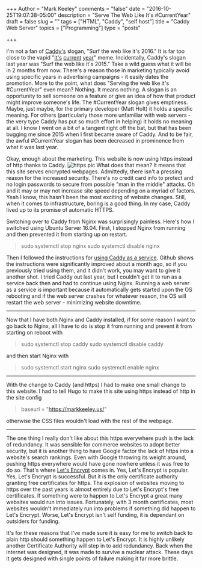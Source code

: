 +++
Author = "Mark Keeley"
comments = "false"
date = "2016-10-25T19:07:38-05:00"
description = "Serve The Web Like It's #CurrentYear"
draft = false
slug = ""
tags = ["HTML", "Caddy", "self host"]
title = "Caddy Web Server"
topics = ["Programming"]
type = "posts"

+++

I'm not a fan of [Caddy's](https://caddyserver.com/) slogan, "Surf the web like it's 2016." It is far too close to the vapid "[It's](https://memegenerator.net/instance/67309523) [current](http://knowyourmeme.com/memes/come-on-it-s-2015-current-year) [year](http://www.theonion.com/article/report-stating-current-year-still-leading-argument-35288)" meme. Incidentally, Caddy's slogan last year was "Surf the web like it's 2015." Take a wild guess what it will be in 2 months from now. There's a reason those in marketing typically avoid using specific years in advertising campaigns - it easily dates the promotion. More to the point, what does "Serving the web like it's #CurrentYear" even mean? Nothing. It means nothing. A slogan is an opportunity to sell someone on a feature or give an idea of how that product might improve someone's life. The #CurrentYear slogan gives emptiness. Maybe, just maybe, for the primary developer (Matt Holt) it holds a specific meaning. For others (particularly those more unfamiliar with web servers - the very type Caddy has put so much effort in helping) it holds no meaning at all. I know I went on a bit of a tangent right off the bat, but that has been bugging me since 2015 when I first became aware of Caddy. And to be fair, the awful #CurrentYear slogan has been decreased in prominence from what it was last year.

Okay, enough about the marketing. This website is now using https instead of http thanks to Caddy.
![https pic](/media/img/https.png)
What does that mean? It means that this site serves encrypted webpages. Admittedly, there isn't a pressing reason for the increased security. There's no credit card info to protect and no login passwords to secure from possible "man in the middle" attacks. Oh and it may or may not increase site speed depending on a myriad of factors. Yeah I know, this hasn't been the most exciting of website changes. Still, when it comes to infrastructure, boring is a good thing. In my case, Caddy lived up to its promise of automatic HTTPS.<!--more-->

Switching over to Caddy from Nginx was surprisingly painless. Here's how I switched using Ubuntu Server 16.04. First, I stopped Nginx from running and then prevented it from starting up on restart.


> sudo systemctl stop nginx
> sudo systemctl disable nginx


Then I followed the instructions for [using Caddy as a service](https://github.com/mholt/caddy/tree/master/dist/init/linux-systemd). Github shows the instructions were significantly improved about a month ago, so if you previously tried using them, and it didn't work, you may want to give it another shot. I tried Caddy out last year, but I couldn't get it to run as a service back then and had to continue using Nginx. Running a web server as a service is important because it automatically gets started upon the OS rebooting and if the web server crashes for whatever reason, the OS will restart the web server - minimizing website downtime.

---

Now that I have both Nginx and Caddy installed, if for some reason I want to go back to Nginx, all I have to do is stop it from running and prevent it from starting on reboot with


> sudo systemctl stop caddy
> sudo systemctl disable caddy


and then start Nginx with


> sudo systemctl start nginx
> sudo systemctl enable nginx


---

With the change to Caddy (and https) I had to make one small change to this website. I had to tell Hugo to make this site using https instead of http in the site config


> baseurl = "https://markkeeley.us/"


otherwise the CSS files wouldn't load with the rest of the webpage.

---

The one thing I really don't like about this https everywhere push is the lack of redundancy. It was sensible for commerce websites to adopt better security, but it is another thing to have Google factor the lack of https into a website's search rankings. Even with Google throwing its weight around, pushing https everywhere would have gone nowhere unless it was free to do so. That's where [Let's Encrypt](https://letsencrypt.org/) comes in. Yes, Let's Encrypt is popular. Yes, Let's Encrypt is successful. But it is the only certificate authority granting free certificates for https. The explosion of websites moving to https over the past years is almost entirely due to Let's Encrypt's free certificates. If something were to happen to Let's Encrypt a great many websites would run into issues. Fortunately, with 3 month certificates, most websites wouldn't immediately run into problems if something did happen to Let's Encrypt. Worse, Let's Encrypt isn't self funding, it is dependant on outsiders for funding. 

It's for these reasons that I've made sure it is easy for me to switch back to plain http should something happen to Let's Encrypt. It is highly unlikely another Certificate Authority will step in to add redundancy. Back when the internet was designed, it was made to survive a nuclear attack. These days it gets designed with single points of failure making it far more brittle.
